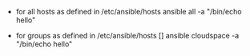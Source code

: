 * for all hosts as defined in /etc/ansible/hosts
    ansible all -a "/bin/echo hello"

* for groups as defined in /etc/ansible/hosts []
    ansible cloudspace -a "/bin/echo hello"
